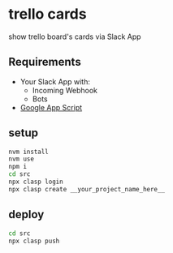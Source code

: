 # trello cards

show trello board's cards via Slack App

## Requirements

- Your Slack App with:
  - Incoming Webhook
  - Bots
- [Google App Script](https://script.google.com/home)

## setup

```sh
nvm install
nvm use
npm i
cd src
npx clasp login
npx clasp create __your_project_name_here__
```

## deploy

```sh
cd src
npx clasp push
```
